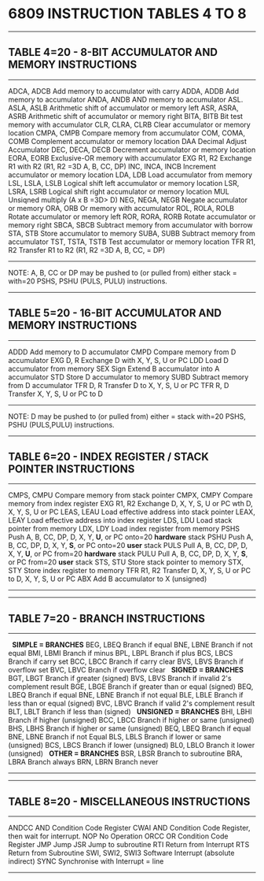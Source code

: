 6809 INSTRUCTION TABLES 4 TO 8
==============================

* * * * *

TABLE 4=20 - 8-BIT ACCUMULATOR AND MEMORY INSTRUCTIONS
------------------------------------------------------

  ----------------- ----------------------------------------------------
  ADCA, ADCB        Add memory to accumulator with carry
  ADDA, ADDB        Add memory to accumulator
  ANDA, ANDB        AND memory to accumulator
  ASL. ASLA, ASLB   Arithmetic shift of accumulator or memory left
  ASR, ASRA, ASRB   Arithmetic shift of accumulator or memory right
  BITA, BITB        Bit test memory with accumulator
  CLR, CLRA, CLRB   Clear accumulator or memory location
  CMPA, CMPB        Compare memory from accumulator
  COM, COMA, COMB   Complement accumulator or memory location
  DAA               Decimal Adjust Accumulator
  DEC, DECA, DECB   Decrement accumulator or memory location
  EORA, EORB        Exclusive-OR memory with accumulator
  EXG R1, R2        Exchange R1 with R2 (R1, R2 =3D A, B, CC, DP)
  INC, INCA, INCB   Increment accumulator or memory location
  LDA, LDB          Load accumulator from memory
  LSL, LSLA, LSLB   Logical shift left accumulator or memory location
  LSR, LSRA, LSRB   Logical shift right accumulator or memory location
  MUL               Unsiqned multiply (A x B =3D\> D)
  NEG, NEGA, NEGB   Negate accumulator or memory
  ORA, ORB          Or memory with accumulator
  ROL, ROLA, ROLB   Rotate accumulator or memory left
  ROR, RORA, RORB   Rotate accumulator or memory right
  SBCA, SBCB        Subtract memory from accumulator with borrow
  STA, STB          Store accumulator to memory
  SUBA, SUBB        Subtract memory from accumulator
  TST, TSTA, TSTB   Test accumulator or memory location
  TFR R1, R2        Transfer R1 to R2 (R1, R2 =3D A, B, CC, = DP)
  ----------------- ----------------------------------------------------

NOTE: A, B, CC or DP may be pushed to (or pulled from) either stack =
with=20 PSHS, PSHU (PULS, PULU) instructions.

* * * * *

TABLE 5=20 - 16-BIT ACCUMULATOR AND MEMORY INSTRUCTIONS
-------------------------------------------------------

  ---------- ----------------------------------------------
  ADDD       Add memory to D accumulator
  CMPD       Compare memory from D accumulator
  EXG D, R   Exchange D with X, Y, S, U or PC
  LDD        Load D accumulator from memory
  SEX        Sign Extend B accumulator into A accumulator
  STD        Store D accumulator to memory
  SUBD       Subtract memory from D accumulator
  TFR D, R   Transfer D to X, Y, S, U or PC
  TFR R, D   Transfer X, Y, S, U or PC to D
  ---------- ----------------------------------------------

NOTE: D may be pushed to (or pulled from) either = stack with=20 PSHS,
PSHU (PULS,PULU) instructions.

* * * * *

TABLE 6=20 - INDEX REGISTER / STACK POINTER INSTRUCTIONS
--------------------------------------------------------

  ------------ ---------------------------------------------------------------------
  CMPS, CMPU   Compare memory from stack pointer
  CMPX, CMPY   Compare memory from index register
  EXG R1, R2   Exchange D, X, Y, S, U or PC wth D, X, Y, S, U or PC
  LEAS, LEAU   Load effective address into stack pointer
  LEAX, LEAY   Load effective address into index register
  LDS, LDU     Load stack pointer from memory
  LDX, LDY     Load index register from memory
  PSHS         Push A, B, CC, DP, D, X, Y, **U**, or PC onto=20 **hardware** stack
  PSHU         Push A, B, CC, DP, D, X, Y, **S**, or PC onto=20 **user** stack
  PULS         Pull A, B, CC, DP, D, X, Y, **U**, or PC from=20 **hardware** stack
  PULU         Pull A, B, CC, DP, D, X, Y, **S**, or PC from=20 **user** stack
  STS, STU     Store stack pointer to memory
  STX, STY     Store index register to memory
  TFR R1, R2   Transfer D, X, Y, S, U or PC to D, X, Y, S, U or PC
  ABX          Add B accumulator to X (unsigned)
  ------------ ---------------------------------------------------------------------

* * * * *

TABLE 7=20 - BRANCH INSTRUCTIONS
--------------------------------

  ----------- ------------------------------------------
              **SIMPLE = BRANCHES**
  BEG, LBEQ   Branch if equal
  BNE, LBNE   Branch if not equal
  BMI, LBMI   Branch if minus
  BPL, LBPL   Branch if plus
  BCS, LBCS   Branch if carry set
  BCC, LBCC   Branch if carry clear
  BVS, LBVS   Branch if overflow set
  BVC, LBVC   Branch if overflow clear
              **SIGNED = BRANCHES**
  BGT, LBGT   Branch if greater (signed)
  BVS, LBVS   Branch if invalid 2's complement result
  BGE, LBGE   Branch if greater than or equal (signed)
  BEQ, LBEQ   Branch if equal
  BNE, LBNE   Branch if not equal
  BLE, LBLE   Branch if less than or equal (signed)
  BVC, LBVC   Branch if valid 2's complement result
  BLT, LBLT   Branch if less than (signed)
              **UNSIGNED = BRANCHES**
  BHI, LBHI   Branch if higher (unsigned)
  BCC, LBCC   Branch if higher or same (unsigned)
  BHS, LBHS   Branch if higher or same (unsigned)
  BEQ, LBEQ   Branch if equal
  BNE, LBNE   Branch if not Equal
  BLS, LBLS   Branch if lower or same (unsigned)
  BCS, LBCS   Branch if lower (unsigned)
  BL0, LBLO   Branch it lower (unsigned)
              **OTHER = BRANCHES**
  BSR, LBSR   Branch to subroutine
  BRA, LBRA   Branch always
  BRN, LBRN   Branch never
  ----------- ------------------------------------------

* * * * *

TABLE 8=20 - MISCELLANEOUS INSTRUCTIONS
---------------------------------------

  ----------------- -------------------------------------------------------
  ANDCC             AND Condition Code Register
  CWAI              AND Condition Code Register, then wait for interrupt.
  NOP               No Operation
  ORCC              OR Condition Code Register
  JMP               Jump
  JSR               Jump to subroutine
  RTI               Return from Interrupt
  RTS               Return from Subroutine
  SWI, SWI2, SWI3   Software Interrupt (absolute indirect)
  SYNC              Synchronise with Interrupt = line
  ----------------- -------------------------------------------------------

